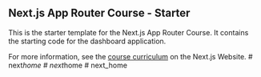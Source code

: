 ## Next.js App Router Course - Starter

This is the starter template for the Next.js App Router Course. It contains the starting code for the dashboard application.

For more information, see the [course curriculum](https://nextjs.org/learn) on the Next.js Website.
#   n e x t _ h o m e  
 #   n e x t _ h o m e  
 #   n e x t _ h o m e  
 